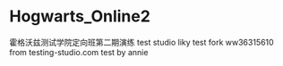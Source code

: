 # Hogwarts_Online2
霍格沃兹测试学院定向班第二期演练
test studio
liky test fork
ww36315610
from testing-studio.com
test by annie
